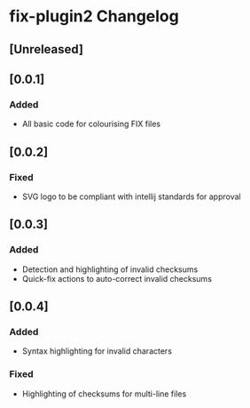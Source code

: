 <!-- Keep a Changelog guide -> https://keepachangelog.com -->

# fix-plugin2 Changelog

## [Unreleased]

## [0.0.1]
### Added
- All basic code for colourising FIX files

## [0.0.2]
### Fixed
- SVG logo to be compliant with intellij standards for approval

## [0.0.3]
### Added
- Detection and highlighting of invalid checksums
- Quick-fix actions to auto-correct invalid checksums 

## [0.0.4]
### Added
- Syntax highlighting for invalid characters
### Fixed
- Highlighting of checksums for multi-line files